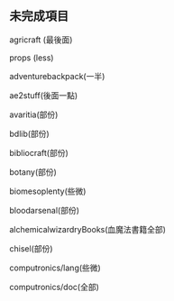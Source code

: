 ## 未完成項目


agricraft (最後面)

props (less)

adventurebackpack(一半)

ae2stuff(後面一點)

avaritia(部份)

bdlib(部份)

bibliocraft(部份)

botany(部份)

biomesoplenty(些微)

bloodarsenal(部份)

alchemicalwizardryBooks(血魔法書籍全部)

chisel(部份)

computronics/lang(些微)

computronics/doc(全部)